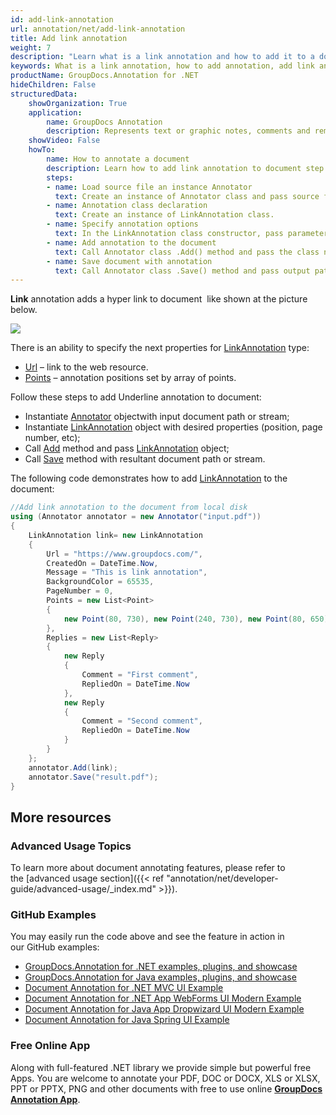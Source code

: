 ```yaml
---
id: add-link-annotation
url: annotation/net/add-link-annotation
title: Add link annotation
weight: 7
description: "Learn what is a link annotation and how to add it to a document programmatically using GroupDocs.Annotation for .NET."
keywords: What is a link annotation, how to add annotation, add link annotation
productName: GroupDocs.Annotation for .NET
hideChildren: False
structuredData:
    showOrganization: True
    application:    
        name: GroupDocs Annotation
        description: Represents text or graphic notes, comments and remarks attached to a specific part of the content of the document using C#
    showVideo: False
    howTo:
        name: How to annotate a document
        description: Learn how to add link annotation to document step by step
        steps:
        - name: Load source file an instance Annotator
          text: Create an instance of Annotator class and pass source file path as a constructor parameter. You may specify absolute or relative file path as per your requirements. 
        - name: Annotation class declaration
          text: Create an instance of LinkAnnotation class.
        - name: Specify annotation options 
          text: In the LinkAnnotation class constructor, pass parameters.
        - name: Add annotation to the document
          text: Call Annotator class .Add() method and pass the class name LinkAnnotation.
        - name: Save document with annotation
          text: Call Annotator class .Save() method and pass output path file.
---
```

**Link** annotation adds a hyper link to document  like shown at the picture below. 

![](annotation/net/images/add-link-annotation.png)

There is an ability to specify the next properties for [LinkAnnotation](https://apireference.groupdocs.com/net/annotation/groupdocs.annotation.models.annotationmodels/linkannotation) type:

*   [Url](https://apireference.groupdocs.com/annotation/net/groupdocs.annotation.models.annotationmodels/linkannotation/properties/url) – link to the web resource.
*   [Points](https://apireference.groupdocs.com/annotation/net/groupdocs.annotation.models.annotationmodels/linkannotation/properties/points) – annotation positions set by array of points.  
    

Follow these steps to add Underline annotation to document:

*   Instantiate [Annotator](https://apireference.groupdocs.com/net/annotation/groupdocs.annotation/annotator) objectwith input document path or stream;
*   Instantiate [LinkAnnotation](https://apireference.groupdocs.com/net/annotation/groupdocs.annotation.models.annotationmodels/linkannotation) object with desired properties (position, page number, etc);
*   Call [Add](https://apireference.groupdocs.com/net/annotation/groupdocs.annotation/annotator/methods/add) method and pass [LinkAnnotation](https://apireference.groupdocs.com/net/annotation/groupdocs.annotation.models.annotationmodels/linkannotation) object;
*   Call [Save](https://apireference.groupdocs.com/net/annotation/groupdocs.annotation/annotator/methods/save/index) method with resultant document path or stream.

The following code demonstrates how to add [LinkAnnotation](https://apireference.groupdocs.com/net/annotation/groupdocs.annotation.models.annotationmodels/linkannotation) to the document:

```csharp
//Add link annotation to the document from local disk
using (Annotator annotator = new Annotator("input.pdf"))
{
	LinkAnnotation link= new LinkAnnotation
    {
    	Url = "https://www.groupdocs.com/",
        CreatedOn = DateTime.Now,
        Message = "This is link annotation",
        BackgroundColor = 65535,
        PageNumber = 0,
        Points = new List<Point>
        {
        	new Point(80, 730), new Point(240, 730), new Point(80, 650), new Point(240, 650)
        },
        Replies = new List<Reply>
        {
        	new Reply
            {
            	Comment = "First comment",
                RepliedOn = DateTime.Now
            },
            new Reply
            {
            	Comment = "Second comment",
                RepliedOn = DateTime.Now
            }
        }
    };
    annotator.Add(link);
    annotator.Save("result.pdf");
}
```

## More resources
### Advanced Usage Topics
To learn more about document annotating features, please refer to the [advanced usage section]({{< ref "annotation/net/developer-guide/advanced-usage/_index.md" >}}).

### GitHub Examples
You may easily run the code above and see the feature in action in our GitHub examples:

*   [GroupDocs.Annotation for .NET examples, plugins, and showcase](https://github.com/groupdocs-annotation/GroupDocs.Annotation-for-.NET)
*   [GroupDocs.Annotation for Java examples, plugins, and showcase](https://github.com/groupdocs-annotation/GroupDocs.Annotation-for-Java)
*   [Document Annotation for .NET MVC UI Example](https://github.com/groupdocs-annotation/GroupDocs.Annotation-for-.NET-MVC)
*   [Document Annotation for .NET App WebForms UI Modern Example](https://github.com/groupdocs-annotation/GroupDocs.Annotation-for-.NET-WebForms)
*   [Document Annotation for Java App Dropwizard UI Modern Example](https://github.com/groupdocs-annotation/GroupDocs.Annotation-for-Java-Dropwizard)
*   [Document Annotation for Java Spring UI Example](https://github.com/groupdocs-annotation/GroupDocs.Annotation-for-Java-Spring)
    

### Free Online App
Along with full-featured .NET library we provide simple but powerful free Apps.
You are welcome to annotate your PDF, DOC or DOCX, XLS or XLSX, PPT or PPTX, PNG and other documents with free to use online **[GroupDocs Annotation App](https://products.groupdocs.app/annotation)**.